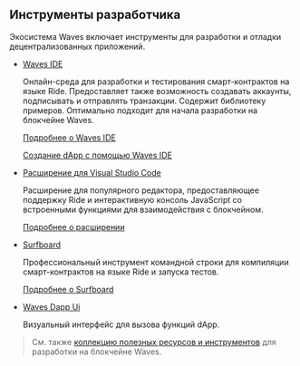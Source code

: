 ## Инструменты разработчика

Экосистема Waves включает инструменты для разработки и отладки децентрализованных приложений.

* [Waves IDE](https://ide.wavesplatform.com/)
   
   Онлайн-среда для разработки и тестирования смарт-контрактов на языке Ride. Предоставляет также возможность создавать аккаунты, подписывать и отправлять транзакции. Содержит библиотеку примеров. Оптимально подходит для начала разработки на блокчейне Waves.

   [Подробнее о Waves IDE](/ru/building-apps/smart-contracts/tools/waves-ide)

   [Создание dApp с помощью Waves IDE](/ru/smart-contracts/writing-dapps)

* [Расширение для Visual Studio Code](https://github.com/wavesplatform/ride-vscode)

   Расширение для популярного редактора, предоставляющее поддержку Ride и интерактивную консоль JavaScript со встроенными функциями для взаимодействия с блокчейном.

   [Подробнее о расширении](/ru/building-apps/smart-contracts/tools/ride-vscode)

* [Surfboard](https://www.npmjs.com/package/@waves/surfboard)

   Профессиональный инструмент командной строки для компиляции смарт-контрактов на языке Ride и запуска тестов.

   [Подробнее о Surfboard](/ru/building-apps/smart-contracts/tools/surfboard)

* [Waves Dapp Ui](https://waves-dapp.com/)

   Визуальный интерфейс для вызова функций dApp.

> См. также [коллекцию полезных ресурсов и инструментов](https://github.com/msmolyakov/awesome-waves) для разработки на блокчейне Waves.
